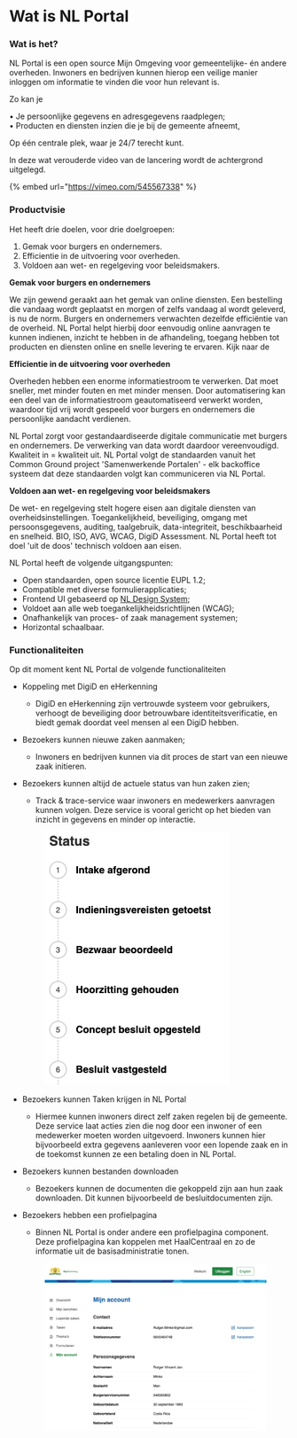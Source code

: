 # Wat is NL Portal

### **Wat is het?**

NL Portal is een open source Mijn Omgeving voor gemeentelijke- én andere overheden. Inwoners en bedrijven kunnen hierop een veilige manier inloggen om informatie te vinden die voor hun relevant is.&#x20;

Zo kan je

• Je persoonlijke gegevens en adresgegevens raadplegen;\
• Producten en diensten inzien die je bij de gemeente afneemt,

Op één centrale plek, waar je 24/7 terecht kunt.&#x20;

In deze wat verouderde video van de lancering wordt de achtergrond uitgelegd.

{% embed url="https://vimeo.com/545567338" %}

### **Productvisie**

Het heeft drie doelen, voor drie doelgroepen:

1. Gemak voor burgers en ondernemers.
2. Efficientie in de uitvoering voor overheden.
3. Voldoen aan wet- en regelgeving voor beleidsmakers.

**Gemak voor burgers en ondernemers**

We zijn gewend geraakt aan het gemak van online diensten. Een bestelling die vandaag wordt geplaatst en morgen of zelfs vandaag al wordt geleverd, is nu de norm. Burgers en ondernemers verwachten dezelfde efficiëntie van de overheid. NL Portal helpt hierbij door eenvoudig online aanvragen te kunnen indienen, inzicht te hebben in de afhandeling, toegang hebben tot producten en diensten online en snelle levering te ervaren. Kijk naar de&#x20;

**Efficientie in de uitvoering voor overheden**

Overheden hebben een enorme informatiestroom te verwerken. Dat moet sneller, met minder fouten en met minder mensen. Door automatisering kan een deel van de informatiestroom geautomatiseerd verwerkt worden, waardoor tijd vrij wordt gespeeld voor burgers en ondernemers die persoonlijke aandacht verdienen.

NL Portal zorgt voor gestandaardiseerde digitale communicatie met burgers en ondernemers. De verwerking van data wordt daardoor vereenvoudigd. Kwaliteit in = kwaliteit uit. NL Portal volgt de standaarden vanuit het Common Ground project 'Samenwerkende Portalen' - elk backoffice systeem dat deze standaarden volgt kan communiceren via NL Portal.

**Voldoen aan wet- en regelgeving voor beleidsmakers**

De wet- en regelgeving stelt hogere eisen aan digitale diensten van overheidsinstellingen. Toegankelijkheid, beveiliging, omgang met persoonsgegevens, auditing, taalgebruik, data-integriteit, beschikbaarheid en snelheid. BIO, ISO, AVG, WCAG, DigiD Assessment. NL Portal heeft tot doel 'uit de doos' technisch voldoen aan eisen.

NL Portal heeft de volgende uitgangspunten:

* Open standaarden, open source licentie EUPL 1.2;
* Compatible met diverse formulierapplicaties;
* Frontend UI gebaseerd op [NL Design System](https://nldesignsystem.nl/);
* Voldoet aan alle web toegankelijkheidsrichtlijnen (WCAG);
* Onafhankelijk van proces- of zaak management systemen;
* Horizontal schaalbaar.

### **Functionaliteiten**

Op dit moment kent NL Portal de volgende functionaliteiten

* Koppeling met DigiD en eHerkenning
  * DigiD en eHerkenning zijn vertrouwde systeem voor gebruikers, verhoogt de beveiliging door betrouwbare identiteitsverificatie, en biedt gemak doordat veel mensen al een DigiD hebben.
* Bezoekers kunnen nieuwe zaken aanmaken;
  * Inwoners en bedrijven kunnen via dit proces de start van een nieuwe zaak initieren.&#x20;
*   Bezoekers kunnen altijd de actuele status van hun zaken zien;

    * Track & trace-service waar inwoners en medewerkers aanvragen kunnen volgen. Deze service is vooral gericht op het bieden van inzicht in gegevens en minder op interactie.



    <figure><img src="../.gitbook/assets/image (21).png" alt=""><figcaption></figcaption></figure>
* Bezoekers kunnen Taken krijgen in NL Portal
  * Hiermee kunnen inwoners direct zelf zaken regelen bij de gemeente. Deze service laat acties zien die nog door een inwoner of een medewerker moeten worden uitgevoerd. Inwoners kunnen hier bijvoorbeeld extra gegevens aanleveren voor een lopende zaak en in de toekomst kunnen ze een betaling doen in NL Portal.
* Bezoekers kunnen bestanden downloaden
  * Bezoekers kunnen de documenten die gekoppeld zijn aan hun zaak downloaden. Dit kunnen bijvoorbeeld de besluitdocumenten zijn.&#x20;
*   Bezoekers hebben een profielpagina

    * Binnen NL Portal is onder andere een profielpagina component. Deze profielpagina kan koppelen met HaalCentraal en zo de informatie uit de basisadministratie tonen.



    <figure><img src="../.gitbook/assets/image (22).png" alt=""><figcaption></figcaption></figure>



